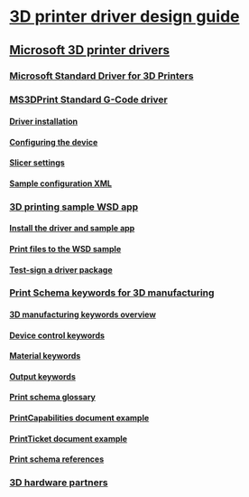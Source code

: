 # [3D printer driver design guide](index.md)
## [Microsoft 3D printer drivers](microsoft-3d-printer-drivers.md)
### [Microsoft Standard Driver for 3D Printers](microsoft-standard-driver-for-3d-printers-.md)
### [MS3DPrint Standard G-Code driver](ms3dprint-standard-g-code-driver.md)
#### [Driver installation](driver-installation.md)
#### [Configuring the device](configuring-the-device.md)
#### [Slicer settings](slicer-settings.md)
#### [Sample configuration XML](sample-configuration-xml.md)
### [3D printing sample WSD app](3d-printing-sample-wsd-app.md)
#### [Install the driver and sample app](install-the-driver-and-sample-app.md)
#### [Print files to the WSD sample](print-files-to-the-wsd-sample.md)
#### [Test-sign a driver package](test-sign-a-driver-package.md)
### [Print Schema keywords for 3D manufacturing](print-schema-keywords-for-3d-manufacturing.md)
#### [3D manufacturing keywords overview](3d-manufacturing-keywords-overview.md)
#### [Device control keywords](device-control-keywords.md)
#### [Material keywords](material-keywords.md)
#### [Output keywords](output-keywords.md)
#### [Print schema glossary](print-schema-glossary.md)
#### [PrintCapabilities document example](example-printcapabilities-document.md)
#### [PrintTicket document example](example-printticket-document.md)
#### [Print schema references](print-schema-references.md)
### [3D hardware partners](3d-printing-partners.md)

